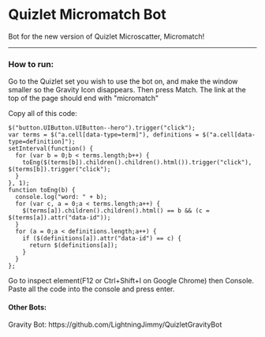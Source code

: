 # Quizlet Micromatch Bot
Bot for the new version of Quizlet Microscatter, Micromatch!
<hr></hr>
<h3>How to run:</h3>
<p>Go to the Quizlet set you wish to use the bot on, and make the window smaller so the Gravity Icon disappears. Then press Match. The link at the top of the page should end with "micromatch"</p>
<p>Copy all of this code:</p>
<pre><code>$("button.UIButton.UIButton--hero").trigger("click");
var terms = $("a.cell[data-type=term]"), definitions = $("a.cell[data-type=definition]");
setInterval(function() {
  for (var b = 0;b < terms.length;b++) {
    toEng($(terms[b]).children().children().html()).trigger("click"), $(terms[b]).trigger("click");
  }
}, 1);
function toEng(b) {
  console.log("word: " + b);
  for (var c, a = 0;a < terms.length;a++) {
    $(terms[a]).children().children().html() == b && (c = $(terms[a]).attr("data-id"));
  }
  for (a = 0;a < definitions.length;a++) {
    if ($(definitions[a]).attr("data-id") == c) {
      return $(definitions[a]);
    }
  }
};
</code></pre>
<p>Go to inspect element(F12 or Ctrl+Shift+I on Google Chrome) then Console. Paste all the code into the console and press enter.</p>

<h4>Other Bots: </h4>
<p>Gravity Bot: https://github.com/LightningJimmy/QuizletGravityBot</p>
